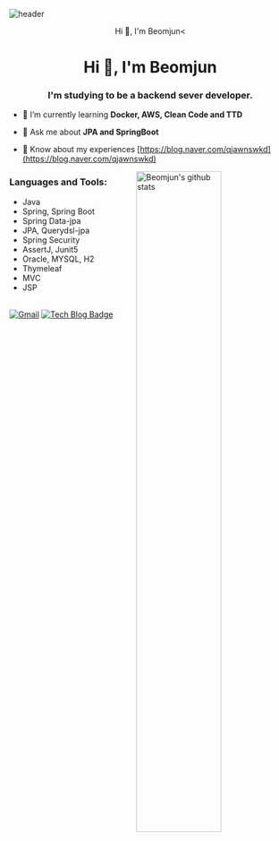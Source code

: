 ![header](https://capsule-render.vercel.app/api?type=wave&color=auto&height=300&section=header&text=capsule%20render&fontSize=90&animation=fadeIn&fontAlignY=38)
<p align='center'> Hi 👋, I'm Beomjun< </p>

<h1 align="center">Hi 👋, I'm Beomjun</h1> <h3 align="center">I'm studying to be a backend sever developer.</h3>  

- 🌱 I’m currently learning **Docker, AWS, Clean Code and TTD**

- 💬 Ask me about **JPA and SpringBoot**  
 
- 📄 Know about my experiences [https://blog.naver.com/qjawnswkd](https://blog.naver.com/qjawnswkd)

<p>
  <a href="https://github.com/BeomjunLee">
    <img width="55%" align="right" alt="Beomjun's github stats" src="https://github-readme-stats.vercel.app/api?username=BeomjunLee&theme=dracula&show_icons=true&hide_border=true" />
  </a>

<h3 align="left">Languages and Tools:</h3>


- Java<br>
- Spring, Spring Boot<br>
- Spring Data-jpa<br>
- JPA, Querydsl-jpa<br>
- Spring Security<br>
- AssertJ, Junit5<br>
- Oracle, MYSQL, H2<br>
- Thymeleaf<br>
- MVC<br>
- JSP<br><br>

[![Gmail](https://img.shields.io/badge/-Gmail-c14438?style=flat&logo=Gmail&logoColor=white)](mailto:qjawnswkd0717@gmail.com)
[![Tech Blog Badge](http://img.shields.io/badge/-Tech%20blog-black?style=flat-square&logo=github&link=https://blog.naver.com/qjawnswkd/)](https://blog.naver.com/qjawnswkd)
